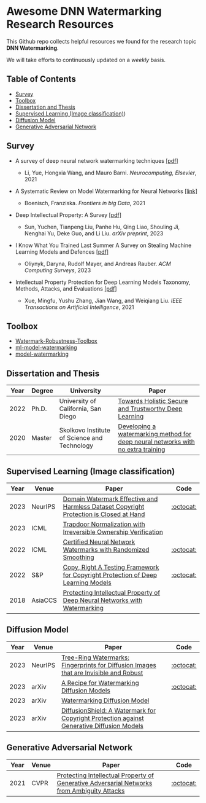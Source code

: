 # Awesome DNN Watermarking Research Resources
This Github repo collects helpful resources we found for the research topic **DNN Watermarking**. 

We will take efforts to continuously updated on a *weekly* basis.

## Table of Contents
- [Survey](#survey)
- [Toolbox](#toolbox)
- [Dissertation and Thesis](#dissertation-and-thesis)
- [Supervised Learning (Image classification)](#Supervised-Learning-Image-classification))
- [Diffusion Model](#Diffusion-Model)
- [Generative Adversarial Network](#Generative-Adversarial-Network)

## Survey
- A survey of deep neural network watermarking techniques [[pdf]](https://arxiv.org/pdf/2103.09274)
  - Li, Yue, Hongxia Wang, and Mauro Barni. *Neurocomputing, Elsevier*, 2021
  
- A Systematic Review on Model Watermarking for Neural Networks [[link]](https://www.frontiersin.org/articles/10.3389/fdata.2021.729663/full)
  - Boenisch, Franziska. *Frontiers in big Data*, 2021
  
- Deep Intellectual Property: A Survey [[pdf]](https://arxiv.org/pdf/2304.14613)
  - Sun, Yuchen, Tianpeng Liu, Panhe Hu, Qing Liao, Shouling Ji, Nenghai Yu, Deke Guo, and Li Liu. *arXiv preprint*, 2023

- I Know What You Trained Last Summer A Survey on Stealing Machine Learning Models and Defences [[pdf]](https://dl.acm.org/doi/pdf/10.1145/3595292)
  - Oliynyk, Daryna, Rudolf Mayer, and Andreas Rauber. *ACM Computing Surveys*, 2023

- Intellectual Property Protection for Deep Learning Models Taxonomy, Methods, Attacks, and Evaluations [[pdf]](https://arxiv.org/pdf/2011.13564)
  - Xue, Mingfu, Yushu Zhang, Jian Wang, and Weiqiang Liu. *IEEE Transactions on Artificial Intelligence*, 2021
  
## Toolbox
- [Watermark-Robustness-Toolbox](https://github.com/dnn-security/Watermark-Robustness-Toolbox)
- [ml-model-watermarking](https://github.com/SAP/ml-model-watermarking)
- [model-watermarking](https://github.com/sbaresearch/model-watermarking)


## Dissertation and Thesis

| Year | Degree  |  University  | Paper    |
| ---- | ------------ | ------------------------------------------------------------ | ------------------------------------------------------------ |
| 2022 | Ph.D. | University of California, San Diego | [Towards Holistic Secure and Trustworthy Deep Learning](https://escholarship.org/uc/item/87w4t4p2) |
| 2020 | Master | Skolkovo Institute of Science and Technology | [Developing a watermarking method for deep neural networks with no extra training](http://dde.binghamton.edu/kaziakhmedov/pdfs/edgar_master_thesis.pdf) |
  
  
## Supervised Learning (Image classification)
| Year | Venue  | Paper                                                        | Code                                                         |
| ---- | ------------ | ------------------------------------------------------------ | ------------------------------------------------------------ |
| 2023 | NeurIPS | [Domain Watermark Effective and Harmless Dataset Copyright Protection is Closed at Hand](https://www.researchgate.net/profile/Yiming-Li-36/publication/374440504_Domain_Watermark_Effective_and_Harmless_Dataset_Copyright_Protection_is_Closed_at_Hand/links/651e0a2ed717ef1293cc5df1/Domain-Watermark-Effective-and-Harmless-Dataset-Copyright-Protection-is-Closed-at-Hand.pdf) | [:octocat:](https://github.com/JunfengGo/Domain-Watermark) |
| 2023 | ICML | [Trapdoor Normalization with Irreversible Ownership Verification](https://proceedings.mlr.press/v202/liu23an/liu23an.pdf) |  |
| 2022 | ICML | [Certified Neural Network Watermarks with Randomized Smoothing](https://proceedings.mlr.press/v162/bansal22a/bansal22a.pdf) | [:octocat:](https://github.com/arpitbansal297/certified_watermarks) |
| 2022 | S&P | [Copy, Right A Testing Framework for Copyright Protection of Deep Learning Models](https://arxiv.org/pdf/2112.05588.pdf) | [:octocat:](https://github.com/Testing4AI/DeepJudge) |
| 2018 | AsiaCCS | [Protecting Intellectual Property of Deep Neural Networks with Watermarking](https://www.researchgate.net/profile/Zhongshu-Gu/publication/325480419_Protecting_Intellectual_Property_of_Deep_Neural_Networks_with_Watermarking/links/5c1cfcd4a6fdccfc705f2cd4/Protecting-Intellectual-Property-of-Deep-Neural-Networks-with-Watermarking.pdf) | |


## Diffusion Model
| Year | Venue  | Paper                                                        | Code                                                         |
| ---- | ------------ | ------------------------------------------------------------ | ------------------------------------------------------------ |
| 2023 | NeurIPS | [Tree-Ring Watermarks: Fingerprints for Diffusion Images that are Invisible and Robust](https://arxiv.org/pdf/2305.20030.pdf) | [:octocat:](https://github.com/YuxinWenRick/tree-ring-watermark) |
| 2023 | arXiv | [A Recipe for Watermarking Diffusion Models](https://arxiv.org/pdf/2303.10137.pdf) | [:octocat:](https://github.com/yunqing-me/WatermarkDM) |
| 2023 | arXiv | [Watermarking Diffusion Model](https://arxiv.org/pdf/2305.12502.pdf) |  |
| 2023 | arXiv | [DiffusionShield: A Watermark for Copyright Protection against Generative Diffusion Models](https://arxiv.org/pdf/2306.04642.pdf) |  |

## Generative Adversarial Network
| Year | Venue  | Paper                                                        | Code                                                         |
| ---- | ------------ | ------------------------------------------------------------ | ------------------------------------------------------------ |
| 2021 | CVPR | [Protecting Intellectual Property of Generative Adversarial Networks from Ambiguity Attacks](https://openaccess.thecvf.com/content/CVPR2021/papers/Ong_Protecting_Intellectual_Property_of_Generative_Adversarial_Networks_From_Ambiguity_Attacks_CVPR_2021_paper.pdf) | [:octocat:](https://github.com/dingsheng-ong/ipr-gan) |



  
  
